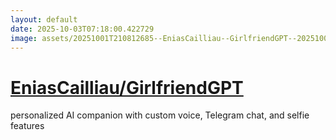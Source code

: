 ```yaml
---
layout: default
date: 2025-10-03T07:18:00.422729
image: assets/20251001T210812685--EniasCailliau--GirlfriendGPT--20251001T211825822--cropped.png
---
```


# [EniasCailliau/GirlfriendGPT](https://github.com/EniasCailliau/GirlfriendGPT)

personalized AI companion with custom voice, Telegram chat, and selfie features
